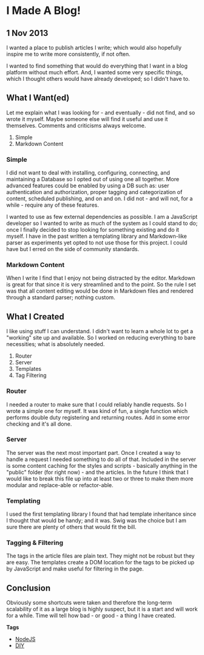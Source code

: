 # I Made A Blog!
## 1 Nov 2013

I wanted a place to publish articles I write; which would also hopefully inspire me to write more consistently, if not often.

I wanted to find something that would do everything that I want in a blog platform without much effort. And, I wanted some very specific things, which I thought others would have already developed; so I didn't have to.

## What I Want(ed)

Let me explain what I was looking for - and eventually - did not find, and so wrote it myself. Maybe someone else will find it useful and use it themselves. Comments and criticisms always welcome.

  1. Simple
  2. Markdown Content

### Simple

I did not want to deal with installing, configuring, connecting, and maintaining a Database so I opted out of using one all together. More advanced features could be enabled by using a DB such as: user authentication and authorization, proper tagging and categorization of content, scheduled publishing, and on and on. I did not - and will not, for a while - require any of these features.

I wanted to use as few external dependencies as possible. I am a JavaScript developer so I wanted to write as much of the system as I could stand to do; once I finally decided to stop looking for something existing and do it myself. I have in the past written a templating library and Markdown-like parser as experiments yet opted to not use those for this project. I could have but I erred on the side of community standards.

### Markdown Content

When I write I find that I enjoy not being distracted by the editor. Markdown is great for that since it is very streamlined and to the point. So the rule I set was that all content editing would be done in Markdown files and rendered through a standard parser; nothing custom.

## What I Created

I like using stuff I can understand. I didn't want to learn a whole lot to get a "working" site up and available. So I worked on reducing everything to bare necessities; what is absolutely needed.

  1. Router
  2. Server
  3. Templates
  4. Tag Filtering

### Router

I needed a router to make sure that I could reliably handle requests. So I wrote a simple one for myself. It was kind of fun, a single function which performs double duty registering and returning routes. Add in some error checking and it's all done.

### Server

The server was the next most important part. Once I created a way to handle a request I needed something to do all of that. Included in the server is some content caching for the styles and scripts - basically anything in the "public" folder (for right now) - and the articles. In the future I think that I would like to break this file up into at least two or three to make them more modular and replace-able or refactor-able.

### Templating

I used the first templating library I found that had template inheritance since I thought that would be handy; and it was. Swig was the choice but I am sure there are plenty of others that would fit the bill.

### Tagging & Filtering

The tags in the article files are plain text. They might not be robust but they are easy. The templates create a DOM location for the tags to be picked up by JavaScript and make useful for filtering in the page.

## Conclusion

Obviously some shortcuts were taken and therefore the long-term scalability of it as a large blog is highly suspect, but it is a start and will work for a while. Time will tell how bad - or good - a thing I have created.

**Tags**

  + [NodeJS](/#filter=NodeJS)
  + [DIY](/#filter=DIY)
